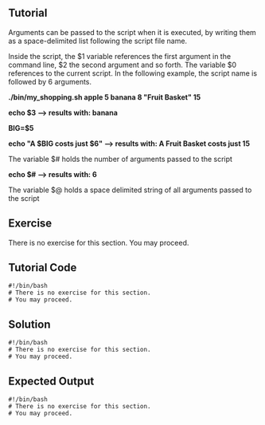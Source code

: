 Tutorial
--------
Arguments can be passed to the script when it is executed, by writing them as a space-delimited list following the script file name.

Inside the script, the $1 variable references the first argument in the command line, $2 the second argument and so forth.
The variable $0 references to the current script. In the following example, the script name is followed by 6 arguments. 

**./bin/my_shopping.sh apple 5 banana 8 "Fruit Basket" 15**

**echo $3                          --> results with: banana**

**BIG=$5**

**echo "A $BIG costs just $6"      --> results with: A Fruit Basket costs just 15**

The variable $# holds the number of arguments passed to the script

**echo $#               --> results with: 6**

The variable $@ holds a space delimited string of all arguments passed to the script

Exercise
-------------
There is no exercise for this section. You may proceed.

Tutorial Code
-------------
    #!/bin/bash
    # There is no exercise for this section.
    # You may proceed.

Solution
--------
    #!/bin/bash
    # There is no exercise for this section.
    # You may proceed.

Expected Output
---------------
    #!/bin/bash
    # There is no exercise for this section.
    # You may proceed.
